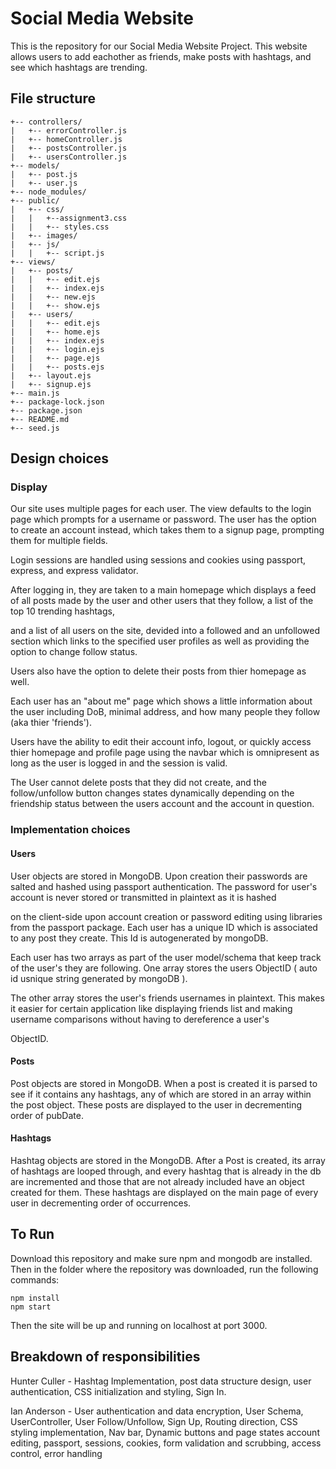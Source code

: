 # Social Media Website
This is the repository for our Social Media Website Project. This website allows users to add eachother as friends, make posts with hashtags, and see which hashtags are trending.

## File structure
```
+-- controllers/
|   +-- errorController.js
|   +-- homeController.js
|   +-- postsController.js
|   +-- usersController.js
+-- models/
|   +-- post.js
|   +-- user.js
+-- node_modules/
+-- public/
|   +-- css/
|   |   +--assignment3.css
|   |   +-- styles.css
|   +-- images/
|   +-- js/
|   |   +-- script.js
+-- views/
|   +-- posts/
|   |   +-- edit.ejs
|   |   +-- index.ejs
|   |   +-- new.ejs
|   |   +-- show.ejs
|   +-- users/
|   |   +-- edit.ejs
|   |   +-- home.ejs
|   |   +-- index.ejs
|   |   +-- login.ejs
|   |   +-- page.ejs
|   |   +-- posts.ejs
|   +-- layout.ejs
|   +-- signup.ejs
+-- main.js
+-- package-lock.json
+-- package.json
+-- README.md
+-- seed.js
```

## Design choices

### Display
Our site uses multiple pages for each user. The view defaults to the login page which prompts for a username or password. The user has the option to create an account instead, which takes them to a signup page, prompting them for multiple fields.

Login sessions are handled using sessions and cookies using passport, express, and express validator.

After logging in, they are taken to a main homepage which displays a feed of all posts made by the user and other users that they follow, a list of the top 10 trending hashtags, 

and a list of all users on the site, devided into a followed and an unfollowed section which links to the specified user profiles as well as providing the option to change follow status.

Users also have the option to delete their posts from thier homepage as well.

Each user has an "about me" page which shows a little information about the user including DoB, minimal address, and how many people they follow (aka thier 'friends').

Users have the ability to edit their account info, logout, or quickly access thier homepage and profile page using the navbar which is omnipresent as long as the user is logged in and the session is valid.

The User cannot delete posts that they did not create, and the follow/unfollow button changes states dynamically depending on the friendship status between the users account and the account in question.


### Implementation choices

#### Users
User objects are stored in MongoDB. Upon creation their passwords are salted and hashed using passport authentication.  The password for user's account is never stored or transmitted in plaintext as it is hashed 

on the client-side upon account creation or password editing using libraries from the passport package. Each user has a unique ID which is associated to any post they create.  This Id is autogenerated by mongoDB.

Each user has two arrays as part of the user model/schema that keep track of the user's they are following.  One array stores the users ObjectID ( auto id usnique string generated by mongoDB ).

The other array stores the user's friends usernames in plaintext.  This makes it easier for certain application like displaying friends list and making username comparisons without having to dereference a user's

ObjectID.

#### Posts
Post objects are stored in MongoDB. When a post is created it is parsed to see if it contains any hashtags, any of which are stored in an array within the post object. These posts are displayed to the user in decrementing order of pubDate. 

#### Hashtags
Hashtag objects are stored in the MongoDB. After a Post is created, its array of hashtags are looped through, and every hashtag that is already in the db are incremented and those that are not already included have an object created for them. These hashtags are displayed on the main page of every user in decrementing order of occurrences. 

## To Run
Download this repository and make sure npm and mongodb are installed. Then in the folder where the repository was downloaded, run the following commands:
```
npm install
npm start
```

Then the site will be up and running on localhost at port 3000.

## Breakdown of responsibilities
Hunter Culler - Hashtag Implementation, post data structure design, user authentication, CSS initialization and styling, Sign In. 

Ian Anderson - User authentication and data encryption, User Schema, UserController, User Follow/Unfollow, Sign Up, Routing direction, CSS styling implementation, Nav bar, Dynamic buttons and page states
account editing, passport, sessions, cookies, form validation and scrubbing, access control, error handling


